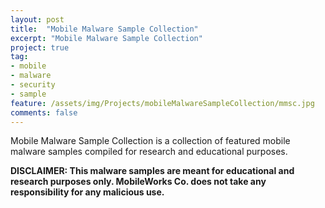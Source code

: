 ```yaml
---
layout: post
title:  "Mobile Malware Sample Collection"
excerpt: "Mobile Malware Sample Collection"
project: true
tag:
- mobile  
- malware
- security
- sample
feature: /assets/img/Projects/mobileMalwareSampleCollection/mmsc.jpg
comments: false
---
```


Mobile Malware Sample Collection is a collection of featured mobile malware samples compiled for research and educational purposes.

**DISCLAIMER: This malware samples are meant for educational and research purposes only. MobileWorks Co. does not take any responsibility for any malicious use.**


